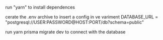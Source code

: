 run "yarn" to install dependences

cerate the .env archive to insert a config in ve variment DATABASE_URL = "postgresql://USER:PASSWORD@HOST:PORT/db?schema=public"

run yarn prisma migrate dev to connect with the database